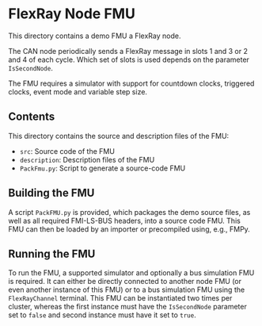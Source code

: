 # FlexRay Node FMU

This directory contains a demo FMU a FlexRay node.

The CAN node periodically sends a FlexRay message in slots 1 and 3 or 2 and 4 of each cycle.
Which set of slots is used depends on the parameter `IsSecondNode`.

The FMU requires a simulator with support for countdown clocks, triggered clocks, event mode and variable step size.

## Contents

This directory contains the source and description files of the FMU:
- `src`: Source code of the FMU
- `description`: Description files of the FMU
- `PackFmu.py`: Script to generate a source-code FMU

## Building the FMU

A script `PackFMU.py` is provided, which packages the demo source files, as well as all required FMI-LS-BUS headers, into a source code FMU.
This FMU can then be loaded by an importer or precompiled using, e.g., FMPy.

## Running the FMU

To run the FMU, a supported simulator and optionally a bus simulation FMU is required.
It can either be directly connected to another node FMU (or even another instance of this FMU) or to a bus simulation FMU using the `FlexRayChannel` terminal.
This FMU can be instantiated two times per cluster, whereas the first instance must have the `IsSecondNode` parameter set to `false` and second instance must have it set to `true`.